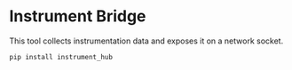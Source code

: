 Instrument Bridge
=================

This tool collects instrumentation data and exposes it on a network socket.

`pip install instrument_hub`

